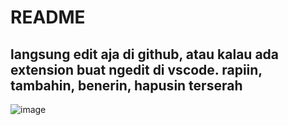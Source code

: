 # README
## langsung edit aja di github, atau kalau ada extension buat ngedit di vscode. rapiin, tambahin, benerin, hapusin terserah

![image](https://preview.redd.it/who-the-hell-actually-makes-these-boomer-gifs-v0-pjxzm0wk565c1.gif?width=220&auto=webp&s=96419833096036f65b83673e3e19406415290c1b)
